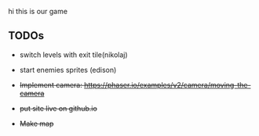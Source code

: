 hi this is our game 

## TODOs
- switch levels with exit tile(nikolaj)
- start enemies sprites (edison)

- ~~Implement camera: https://phaser.io/examples/v2/camera/moving-the-camera~~
- ~~put site live on github.io~~
- ~~Make map~~
